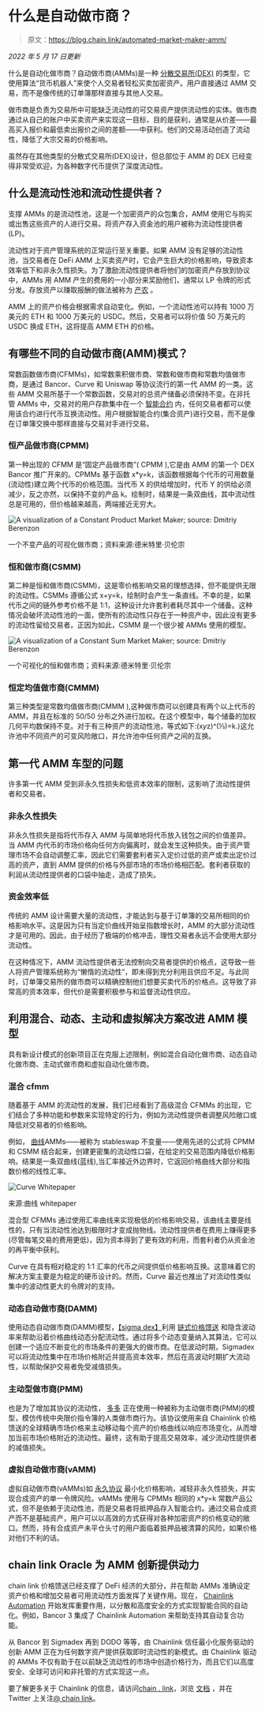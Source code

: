 # 什么是自动做市商？

> 原文：<https://blog.chain.link/automated-market-maker-amm/>

*2022 年 5 月 17 日更新*

什么是自动化做市商？自动做市商(AMMs)是一种 [分散交易所(DEX)](https://blog.chain.link/dex-decentralized-exchange/) 的类型，它使用算法“货币机器人”来使个人交易者轻松买卖加密资产。用户直接通过 AMM 交易，而不是像传统的订单簿那样直接与其他人交易。

做市商是负责为交易所中可能缺乏流动性的可交易资产提供流动性的实体。做市商通过从自己的账户中买卖资产来实现这一目标，目的是获利，通常是从价差——最高买入报价和最低卖出报价之间的差额——中获利。他们的交易活动创造了流动性，降低了大宗交易的价格影响。

虽然存在其他类型的分散式交易所(DEX)设计，但总部位于 AMM 的 DEX 已经变得非常受欢迎，为各种数字代币提供了深度流动性。

## 什么是流动性池和流动性提供者？

支撑 AMMs 的是流动性池，这是一个加密资产的众包集合，AMM 使用它与购买或出售这些资产的人进行交易。将资产存入资金池的用户被称为流动性提供者(LP)。

流动性对于资产管理系统的正常运行至关重要。如果 AMM 没有足够的流动性池，当交易者在 DeFi AMM 上买卖资产时，它会产生巨大的价格影响，导致资本效率低下和非永久性损失。为了激励流动性提供者将他们的加密资产存放到协议中，AMMs 用 AMM 产生的费用的一小部分来奖励他们，通常以 LP 令牌的形式分发。存放资产以赚取报酬的做法被称为 [产农](https://chain.link/education/defi/yield-farming) 。

AMM 上的资产价格会根据需求自动变化。例如，一个流动性池可以持有 1000 万美元的 ETH 和 1000 万美元的 USDC。然后，交易者可以将价值 50 万美元的 USDC 换成 ETH，这将提高 AMM ETH 的价格。

## 有哪些不同的自动做市商(AMM)模式？

常数函数做市商(CFMMs)，如常数乘积做市商、常数和做市商和常数均值做市商，是通过 Bancor、Curve 和 Uniswap 等协议流行的第一代 AMM 的一类。这些 AMM 交易所基于一个常数函数，交易对的总资产储备必须保持不变。在非托管 AMMs 中，交易对的用户存款集中在一个 [智能合约](https://chain.link/education/smart-contracts) 内，任何交易者都可以使用该合约进行代币互换流动性。用户根据智能合约(集合资产)进行交易，而不是像在订单簿交换中那样直接与交易对手进行交易。

### 恒产品做市商(CPMM)

第一种出现的 CFMM 是“固定产品做市商”( CPMM ),它是由 AMM 的第一个 DEX Bancor 推广开来的。CPMMs 基于函数 x*y=k，该函数根据每个代币的可用数量(流动性)建立两个代币的价格范围。当代币 X 的供给增加时，代币 Y 的供给必须减少，反之亦然，以保持不变的产品 k。绘制时，结果是一条双曲线，其中流动性总是可用的，但价格越来越高，两端接近无穷大。



![A visualization of a Constant Product Market Maker; source: Dmitriy Berenzon ](img/5bf75f1d2567a8ef7d917d568207d720.png)

<figcaption id="caption-attachment-846" class="wp-caption-text">一个不变产品的可视化做市商；资料来源:德米特里·贝伦宗</figcaption>





### 恒和做市商(CSMM)

第二种是恒和做市商(CSMM)，这是零价格影响交易的理想选择，但不能提供无限的流动性。CSMMs 遵循公式 x+y=k，绘制时会产生一条直线。不幸的是，如果代币之间的链外参考价格不是 1:1，这种设计允许套利者耗尽其中一个储备。这种情况会破坏流动性池的一面，使所有的流动性只存在于一种资产中，因此没有更多的流动性留给交易者。正因为如此，CSMM 是一个很少被 AMMs 使用的模型。



![A visualization of a Constant Sum Market Maker; source: Dmitriy Berenzon ](img/36a1f6d692eee9f4bc80abea5f054ade.png)

<figcaption id="caption-attachment-847" class="wp-caption-text">一个可视化的恒和做市商；资料来源:德米特里·贝伦宗</figcaption>





### 恒定均值做市商(CMMM)

第三种类型是常数均值做市商(CMMM ),这种做市商可以创建具有两个以上代币的 AMM，并且在标准的 50/50 分布之外进行加权。在这个模型中，每个储备的加权几何平均数保持不变。对于有三种资产的流动性池，等式如下:(x*y*z)^(⅓)=k.)这允许池中不同资产的可变风险敞口，并允许池中任何资产之间的互换。

## 第一代 AMM 车型的问题

许多第一代 AMM 受到非永久性损失和低资本效率的限制，这影响了流动性提供者和交易者。

### 非永久性损失

非永久性损失是指将代币存入 AMM 与简单地将代币放入钱包之间的价值差异。当 AMM 内代币的市场价格向任何方向偏离时，就会发生这种损失。由于资产管理市场不会自动调整汇率，因此它们需要套利者买入定价过低的资产或卖出定价过高的资产，直到 AMM 提供的价格与外部市场的市场价格相匹配。套利者获取的利润从流动性提供者的口袋中抽走，造成了损失。

### 资金效率低

传统的 AMM 设计需要大量的流动性，才能达到与基于订单簿的交易所相同的价格影响水平。这是因为只有当定价曲线开始呈指数增长时，AMM 的大部分流动性才是可用的。因此，由于经历了极端的价格冲击，理性交易者永远不会使用大部分流动性。

在这种情况下，AMM 流动性提供者无法控制向交易者提供的价格点，这导致一些人将资产管理系统称为“懒惰的流动性”，即未得到充分利用且供应不足。与此同时，订单簿交易所的做市商可以精确控制他们想要买卖代币的价格点。这导致了非常高的资本效率，但代价是需要积极参与和监督流动性供应。

## 利用混合、动态、主动和虚拟解决方案改进 AMM 模型

具有新设计模式的创新项目正在克服上述限制，例如混合自动化做市商、动态自动化做市商、主动式做市商和虚拟自动化做市商。

### 混合 cfmm

随着基于 AMM 的流动性的发展，我们已经看到了高级混合 CFMMs 的出现，它们结合了多种功能和参数来实现特定的行为，例如为流动性提供者调整风险敞口或降低对交易者的价格影响。

例如， [曲线](http://curve.fi/)AMMs——被称为 stableswap 不变量——使用先进的公式将 CPMM 和 CSMM 结合起来，创建更密集的流动性口袋，在给定的交易范围内降低价格影响。结果是一条双曲线(蓝线),当汇率接近外边界时，它返回价格曲线大部分和指数价格的线性汇率。



![Curve Whitepaper](img/9d57a7ffe4f18de138b7cb909c8967f8.png)

<figcaption id="caption-attachment-848" class="wp-caption-text">来源:曲线 whitepaper‌‌</figcaption>





混合型 CFMMs 通过使用汇率曲线来实现极低的价格影响交易，该曲线主要是线性的，只有当流动性池达到极限时才变成抛物线。流动性提供者在费用上赚得更多(尽管每笔交易的费用更低)，因为资本得到了更有效的利用，而套利者仍从资金池的再平衡中获利。

Curve 在具有相对稳定的 1:1 汇率的代币之间提供低价格影响互换。这意味着它的解决方案主要是为稳定的硬币设计的。然而，Curve 最近也推出了对流动性类似集中的波动性更大的令牌对的支持。

### 动态自动做市商(DAMM)

使用动态自动做市商(DAMM)模型，[【sigma dex】](https://sigmadex.org/)利用 [链式价格馈送](https://chain.link/solutions/defi) 和隐含波动率来帮助沿着价格曲线动态分配流动性。通过将多个动态变量纳入其算法，它可以创建一个适应不断变化的市场条件的更强大的做市商。在低波动时期，Sigmadex 可以将流动性集中在市场价格附近并提高资本效率，然后在高波动时期扩大流动性，以帮助保护交易者免受减值损失。

### 主动型做市商(PMM)

也是为了增加其协议的流动性， [多多](https://dodoex.io/) 正在使用一种被称为主动做市商(PMM)的模型，模仿传统中央限价指令簿的人类做市商行为。该协议使用来自 Chainlink 价格馈送的全球精确市场价格来主动移动每个资产的价格曲线以响应市场变化，从而增加当前市场价格附近的流动性。最终，这有助于提高交易效率，减少流动性提供者的减值损失。

### 虚拟自动做市商(vAMM)

虚拟自动做市商(vAMMs)如 [永久协议](https://perp.com/) 最小化价格影响，减轻非永久性损失，并实现合成资产的单一令牌风险。vAMMs 使用与 CPMMs 相同的 x*y=k 常数产品公式，但不是依赖于流动性池，而是交易者将抵押品存入智能合约。通过交易合成资产而不是基础资产，用户可以以高效的方式获得对各种加密资产的价格变动的敞口。然而，持有合成资产未平仓头寸的用户面临着抵押品被清算的风险，如果价格对他们不利的话。

## chain link Oracle 为 AMM 创新提供动力

[](https://chain.link/solutions/defi)chain link 价格馈送已经支撑了 DeFi 经济的大部分，并在帮助 AMMs 准确设定资产价格和增加交易者可用流动性方面发挥了关键作用。现在， [Chainlink Automation](https://chain.link/automation) 开始发挥重要作用，以分散和高度安全的方式实现智能合同的自动化。例如，Bancor 3 集成了 Chainlink Automation 来帮助支持其自动复合功能。

从 Bancor 到 Sigmadex 再到 DODO 等等，由 Chainlink 信任最小化服务驱动的创新 AMM 正在为任何数字资产提供获取即时流动性的新模式。由 Chainlink 驱动的 AMMs 不仅有助于在以前缺乏流动性的市场中创造价格行为，而且它们以高度安全、全球可访问和非托管的方式实现这一点。

要了解更多关于 Chainlink 的信息，请访问[chain . link](https://chain.link/)，浏览 [文档](https://docs.chain.link/) ，并在 Twitter 上关注[@ chain link](https://twitter.com/chainlink)。